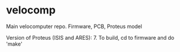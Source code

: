 velocomp
========

Main velocomputer repo. Firmware, PCB, Proteus model

Version of Proteus (ISIS and ARES): 7.
To build, cd to firmware and do 'make'